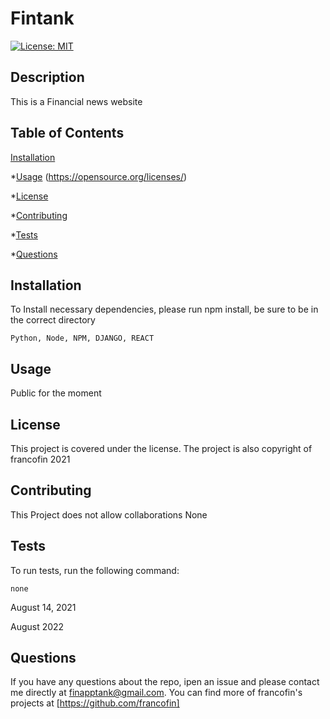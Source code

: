 # Fintank
  [![License: MIT](https://img.shields.io/badge/License-MIT-yellow.svg)](https://opensource.org/licenses/MIT)

  ## Description
  This is a Financial news website

  ## Table of Contents

  [Installation](#installation)

  *[Usage](#usage)
  (https://opensource.org/licenses/)

  *[License](#license)

  *[Contributing](#contributing)

  *[Tests](#tests)

  *[Questions](#questions)


  ## Installation

  To Install necessary dependencies, please run npm install, be sure to be in the correct directory

  ```
  Python, Node, NPM, DJANGO, REACT
  ```

  ## Usage

  Public for the moment

  ## License

  This project is covered under the  license. The project is also copyright of francofin 2021

  ## Contributing
  This Project does not allow collaborations
  None


  ## Tests

  To run tests, run the following command:

  ```
  none
  ```

  August 14, 2021

  August 2022
  ## Questions
  
  If you have any questions about the repo, ipen an issue and please contact me directly at finapptank@gmail.com. You can find more of francofin's projects at [https://github.com/francofin]


